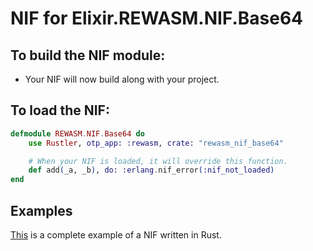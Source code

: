 # NIF for Elixir.REWASM.NIF.Base64

## To build the NIF module:

- Your NIF will now build along with your project.

## To load the NIF:

```elixir
defmodule REWASM.NIF.Base64 do
    use Rustler, otp_app: :rewasm, crate: "rewasm_nif_base64"

    # When your NIF is loaded, it will override this function.
    def add(_a, _b), do: :erlang.nif_error(:nif_not_loaded)
end
```

## Examples

[This](https://github.com/hansihe/NifIo) is a complete example of a NIF written in Rust.

